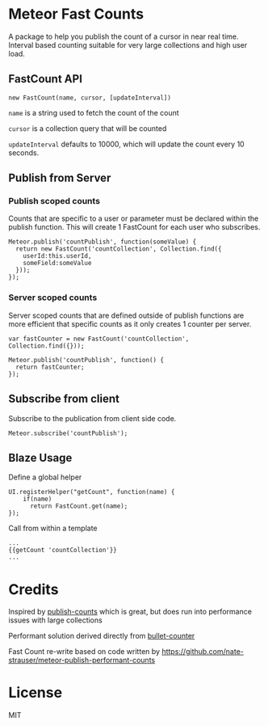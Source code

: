 Meteor Fast Counts
================================

A package to help you publish the count of a cursor in near real time.  Interval based counting suitable for very large collections and high user load.


## FastCount API


```
new FastCount(name, cursor, [updateInterval])
```

`name` is a string used to fetch the count of the count

`cursor` is a collection query that will be counted

`updateInterval` defaults to 10000, which will update the count every 10 seconds.


## Publish from Server


### Publish scoped counts

Counts that are specific to a user or parameter must be declared within the publish function.  This will create 1 FastCount for each user who subscribes.


```
Meteor.publish('countPublish', function(someValue) {
  return new FastCount('countCollection', Collection.find({
  	userId:this.userId,
  	someField:someValue
  }));
});
```



### Server scoped counts


Server scoped counts that are defined outside of publish functions are more efficient that specific counts as it only creates 1 counter per server.


```
var fastCounter = new FastCount('countCollection', Collection.find({}));

Meteor.publish('countPublish', function() {
  return fastCounter;
});
```




## Subscribe from client

Subscribe to the publication from client side code.

```
Meteor.subscribe('countPublish');
```

## Blaze Usage

Define a global helper

```
UI.registerHelper("getCount", function(name) {
	if(name)
      return FastCount.get(name);
});
```


Call from within a template

```
...
{{getCount 'countCollection'}}
...
```

Credits
=======

Inspired by [publish-counts](https://github.com/percolatestudio/publish-counts) which is great, but does run into performance issues with large collections

Performant solution derived directly from [bullet-counter](https://github.com/bulletproof-meteor/bullet-counter/tree/solution)

Fast Count re-write based on code written by https://github.com/nate-strauser/meteor-publish-performant-counts 

License
=======
MIT

